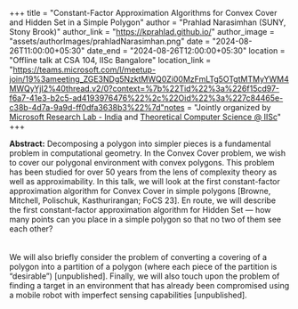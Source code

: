 +++
title = "Constant-Factor Approximation Algorithms for Convex Cover and Hidden Set in a Simple Polygon"
author = "Prahlad Narasimhan (SUNY, Stony Brook)"
author_link = "https://kprahlad.github.io/"
author_image = "assets/authorImages/prahladNarasimhan.png"
date = "2024-08-26T11:00:00+05:30"
date_end = "2024-08-26T12:00:00+05:30"
location = "Offline talk at CSA 104, IISc Bangalore"
location_link = "https://teams.microsoft.com/l/meetup-join/19%3ameeting_ZGE3NDg5NzktMWQ0Zi00MzFmLTg5OTgtMTMyYWM4MWQyYjI2%40thread.v2/0?context=%7b%22Tid%22%3a%226f15cd97-f6a7-41e3-b2c5-ad4193976476%22%2c%22Oid%22%3a%227c84465e-c38b-4d7a-9a9d-ff0dfa3638b3%22%7d"notes = "Jointly organized by <a href = "https://www.microsoft.com/en-us/research/lab/microsoft-research-india/" target= "_blank">Microsoft Research Lab - India</a> and <a href='https://www.csa.iisc.ac.in/theoretical-computer-science/' target= "_blank">Theoretical Computer Science @ IISc</a>"
+++

<b>Abstract:</b>
Decomposing a polygon into simpler pieces is a fundamental problem in computational geometry. In the Convex Cover 
problem, we wish to cover our polygonal environment with convex polygons. This problem has been studied for over 
50 years from the lens of complexity theory as well as approximability.  In this talk, we will look at the first 
constant-factor approximation algorithm for Convex Cover in simple polygons [Browne, Mitchell, Polischuk, 
Kasthurirangan; FoCS 23]. En route, we will describe the first constant-factor approximation algorithm for Hidden 
Set — how many points can you place in a simple polygon so that no two of them see each other?  
<br><br>
We will also briefly consider the problem of converting a covering of a polygon into a partition of a polygon (where 
each piece of the partition is “desirable”) [unpublished]. Finally, we will also touch upon the problem of finding a 
target in an environment that has already been compromised using a mobile robot with imperfect sensing capabilities 
[unpublished]. 